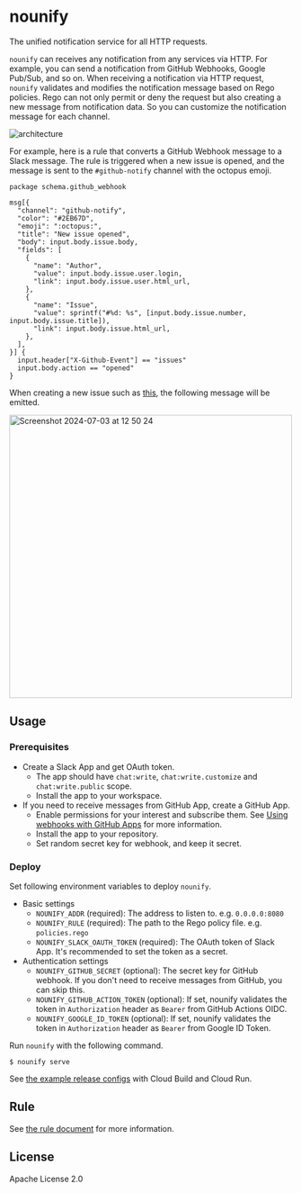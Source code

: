 # nounify

The unified notification service for all HTTP requests.

`nounify` can receives any notification from any services via HTTP. For example, you can send a notification from GitHub Webhooks, Google Pub/Sub, and so on. When receiving a notification via HTTP request, `nounify` validates and modifies the notification message based on Rego policies. Rego can not only permit or deny the request but also creating a new message from notification data. So you can customize the notification message for each channel.

![architecture](https://github.com/m-mizutani/nounify/assets/605953/4b8b5460-85ce-42e4-a21b-90106a207134)

For example, here is a rule that converts a GitHub Webhook message to a Slack message. The rule is triggered when a new issue is opened, and the message is sent to the `#github-notify` channel with the octopus emoji.

```rego
package schema.github_webhook

msg[{
  "channel": "github-notify",
  "color": "#2EB67D",
  "emoji": ":octopus:",
  "title": "New issue opened",
  "body": input.body.issue.body,
  "fields": [
    {
      "name": "Author",
      "value": input.body.issue.user.login,
      "link": input.body.issue.user.html_url,
    },
    {
      "name": "Issue",
      "value": sprintf("#%d: %s", [input.body.issue.number, input.body.issue.title]),
      "link": input.body.issue.html_url,
    },
  ],
}] {
  input.header["X-Github-Event"] == "issues"
  input.body.action == "opened"
}
```

When creating a new issue such as [this](https://github.com/m-mizutani/nounify/issues/2), the following message will be emitted.

<img width="503" alt="Screenshot 2024-07-03 at 12 50 24" src="https://github.com/m-mizutani/octovy-deploy/assets/605953/bc6eee31-3348-4169-948b-e51c74656e4a">

## Usage

### Prerequisites

- Create a Slack App and get OAuth token.
  - The app should have `chat:write`, `chat:write.customize` and `chat:write.public` scope.
  - Install the app to your workspace.
- If you need to receive messages from GitHub App, create a GitHub App.
  - Enable permissions for your interest and subscribe them. See [Using webhooks with GitHub Apps](https://docs.github.com/en/apps/creating-github-apps/registering-a-github-app/choosing-permissions-for-a-github-app) for more information.
  - Install the app to your repository.
  - Set random secret key for webhook, and keep it secret.

### Deploy

Set following environment variables to deploy `nounify`.

- Basic settings
  - `NOUNIFY_ADDR` (required): The address to listen to. e.g. `0.0.0.0:8080`
  - `NOUNIFY_RULE` (required): The path to the Rego policy file. e.g. `policies.rego`
  - `NOUNIFY_SLACK_OAUTH_TOKEN` (required): The OAuth token of Slack App. It's recommended to set the token as a secret.
- Authentication settings
  - `NOUNIFY_GITHUB_SECRET` (optional): The secret key for GitHub webhook. If you don't need to receive messages from GitHub, you can skip this.
  - `NOUNIFY_GITHUB_ACTION_TOKEN` (optional): If set, nounify validates the token in `Authorization` header as `Bearer` from GitHub Actions OIDC.
  - `NOUNIFY_GOOGLE_ID_TOKEN` (optional): If set, nounify validates the token in `Authorization` header as `Bearer` from Google ID Token.

Run `nounify` with the following command.

```shell
$ nounify serve
```

See [the example release configs](https://github.com/m-mizutani/releases/tree/main/cloud-run/nounify) with Cloud Build and Cloud Run.

## Rule

See [the rule document](docs/rule.md) for more information.

## License

Apache License 2.0
